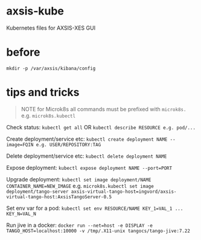 # axsis-kube
Kubernetes files for AXSIS-XES GUI

# before

`mkdir -p /var/axsis/kibana/config`

# tips and tricks

> NOTE for Microk8s all commands must be prefixed with `microk8s.` e.g. `microk8s.kubectl`

Check status: `kubectl get all` OR `kubectl describe RESOURCE e.g. pod/...` 

Create deployment/service etc: `kubectl create deployment NAME --image=FQIN e.g. USER/REPOSITORY:TAG`

Delete deployment/service etc: `kubectl delete deployment NAME`

Expose deployment: `kubectl expose deployment NAME --port=PORT`

Upgrade deployment: `kubectl set image deployment/NAME CONTAINER_NAME=NEW_IMAGE` e.g. `microk8s.kubectl set image deployment/tango-server axsis-virtual-tango-host=ingvord/axsis-virtual-tango-host:AxsisTangoServer-0.5`

Set env var for a pod: `kubectl set env RESOURCE/NAME KEY_1=VAL_1 ... KEY_N=VAL_N`

Run jive in a docker: `docker run --net=host -e DISPLAY -e TANGO_HOST=localhost:10000 -v /tmp/.X11-unix tangocs/tango-jive:7.22`
